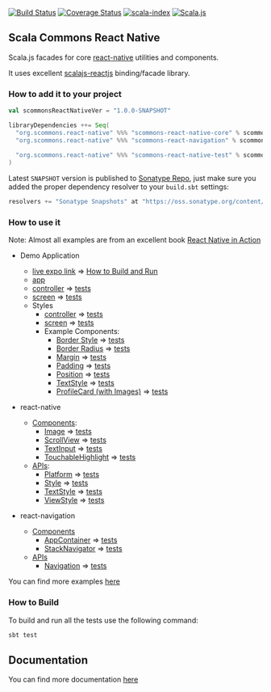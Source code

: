 
[![Build Status](https://travis-ci.org/scommons/scommons-react-native.svg?branch=master)](https://travis-ci.org/scommons/scommons-react-native)
[![Coverage Status](https://coveralls.io/repos/github/scommons/scommons-react-native/badge.svg?branch=master)](https://coveralls.io/github/scommons/scommons-react-native?branch=master)
[![scala-index](https://index.scala-lang.org/scommons/scommons-react-native/scommons-react-native-core/latest.svg)](https://index.scala-lang.org/scommons/scommons-react-native/scommons-react-native-core)
[![Scala.js](https://www.scala-js.org/assets/badges/scalajs-0.6.17.svg)](https://www.scala-js.org)

## Scala Commons React Native
Scala.js facades for core [react-native](https://facebook.github.io/react-native/docs/getting-started) utilities and components.

It uses excellent [scalajs-reactjs](https://github.com/shogowada/scalajs-reactjs) binding/facade library.

### How to add it to your project

```scala
val scommonsReactNativeVer = "1.0.0-SNAPSHOT"

libraryDependencies ++= Seq(
  "org.scommons.react-native" %%% "scommons-react-native-core" % scommonsReactNativeVer,
  "org.scommons.react-native" %%% "scommons-react-navigation" % scommonsReactNativeVer,
  
  "org.scommons.react-native" %%% "scommons-react-native-test" % scommonsReactNativeVer % "test"
)
```

Latest `SNAPSHOT` version is published to [Sonatype Repo](https://oss.sonatype.org/content/repositories/snapshots/org/scommons/), just make sure you added
the proper dependency resolver to your `build.sbt` settings:
```scala
resolvers += "Sonatype Snapshots" at "https://oss.sonatype.org/content/repositories/snapshots/"
```

### How to use it

Note: Almost all examples are from an excellent book [React Native in Action](https://github.com/dabit3/react-native-in-action)

* Demo Application
  * [live expo link](https://expo.io/@viktorpodzigun/showcase) => [How to Build and Run](showcase/README.md)
  * [app](showcase/src/main/scala/showcase/app/ShowcaseApp.scala)
  * [controller](showcase/src/main/scala/showcase/app/ShowcaseController.scala) => [tests](showcase/src/test/scala/showcase/app/ShowcaseControllerSpec.scala)
  * [screen](showcase/src/main/scala/showcase/app/ShowcaseScreen.scala) => [tests](showcase/src/test/scala/showcase/app/ShowcaseScreenSpec.scala)
  * Styles
    * [controller](showcase/src/main/scala/showcase/app/style/StylesScreenController.scala) => [tests](showcase/src/test/scala/showcase/app/style/StylesScreenControllerSpec.scala)
    * [screen](showcase/src/main/scala/showcase/app/style/StylesScreen.scala) => [tests](showcase/src/test/scala/showcase/app/style/StylesScreenSpec.scala)
    * Example Components:
      * [Border Style](showcase/src/main/scala/showcase/app/style/BorderStyleDemo.scala) => [tests](showcase/src/test/scala/showcase/app/style/BorderStyleDemoSpec.scala)
      * [Border Radius](showcase/src/main/scala/showcase/app/style/BorderRadiusDemo.scala) => [tests](showcase/src/test/scala/showcase/app/style/BorderRadiusDemoSpec.scala)
      * [Margin](showcase/src/main/scala/showcase/app/style/MarginStyleDemo.scala) => [tests](showcase/src/test/scala/showcase/app/style/MarginStyleDemoSpec.scala)
      * [Padding](showcase/src/main/scala/showcase/app/style/PaddingStyleDemo.scala) => [tests](showcase/src/test/scala/showcase/app/style/PaddingStyleDemoSpec.scala)
      * [Position](showcase/src/main/scala/showcase/app/style/PositionStyleDemo.scala) => [tests](showcase/src/test/scala/showcase/app/style/PositionStyleDemoSpec.scala)
      * [TextStyle](showcase/src/main/scala/showcase/app/style/TextStyleDemo.scala) => [tests](showcase/src/test/scala/showcase/app/style/TextStyleDemoSpec.scala)
      * [ProfileCard (with Images)](showcase/src/main/scala/showcase/app/style/ProfileCard.scala) => [tests](showcase/src/test/scala/showcase/app/style/ProfileCardSpec.scala)

* react-native
  * [Components](https://facebook.github.io/react-native/docs/activityindicator):
    * [Image](showcase/src/main/scala/showcase/ImageDemo.scala) => [tests](showcase/src/test/scala/showcase/ImageDemoSpec.scala)
    * [ScrollView](showcase/src/main/scala/showcase/ScrollViewDemo.scala) => [tests](showcase/src/test/scala/showcase/ScrollViewDemoSpec.scala)
    * [TextInput](showcase/src/main/scala/showcase/TextInputDemo.scala) => [tests](showcase/src/test/scala/showcase/TextInputDemoSpec.scala)
    * [TouchableHighlight](showcase/src/main/scala/showcase/TouchableHighlightDemo.scala) => [tests](showcase/src/test/scala/showcase/TouchableHighlightDemoSpec.scala)
  * [APIs](https://facebook.github.io/react-native/docs/accessibilityinfo):
    * [Platform](showcase/src/main/scala/showcase/PlatformDemo.scala) => [tests](showcase/src/test/scala/showcase/PlatformDemoSpec.scala)
    * [Style](showcase/src/main/scala/showcase/StyleDemo.scala) => [tests](showcase/src/test/scala/showcase/StyleDemoSpec.scala)
    * [TextStyle](showcase/src/main/scala/showcase/TextStyleDemo.scala) => [tests](showcase/src/test/scala/showcase/TextStyleDemoSpec.scala)
    * [ViewStyle](showcase/src/main/scala/showcase/ViewStyleDemo.scala) => [tests](showcase/src/test/scala/showcase/ViewStyleDemoSpec.scala)

* react-navigation
  * [Components](https://reactnavigation.org/docs/en/hello-react-navigation.html)
    * [AppContainer](showcase/src/main/scala/showcase/navigation/ReactNavigationDemo.scala) => [tests](showcase/src/test/scala/showcase/navigation/ReactNavigationDemoSpec.scala)
    * [StackNavigator](showcase/src/main/scala/showcase/navigation/ReactNavigationStackDemo.scala) => [tests](showcase/src/test/scala/showcase/navigation/ReactNavigationStackDemoSpec.scala)
  * [APIs](https://reactnavigation.org/docs/en/navigation-prop.html)
    * [Navigation](navigation/src/main/scala/scommons/react/navigation/Navigation.scala) => [tests](navigation/src/test/scala/scommons/react/navigation/NavigationSpec.scala)

You can find more examples [here](https://github.com/scommons/scommons-examples-mobile)

### How to Build

To build and run all the tests use the following command:
```bash
sbt test
```

## Documentation

You can find more documentation [here](https://scommons.org)
